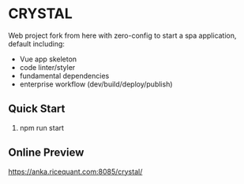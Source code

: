 # CRYSTAL

Web project fork from here with zero-config to start a spa application, default including:

- Vue app skeleton
- code linter/styler
- fundamental dependencies
- enterprise workflow (dev/build/deploy/publish)

## Quick Start

1. npm run start

## Online Preview

https://anka.ricequant.com:8085/crystal/
